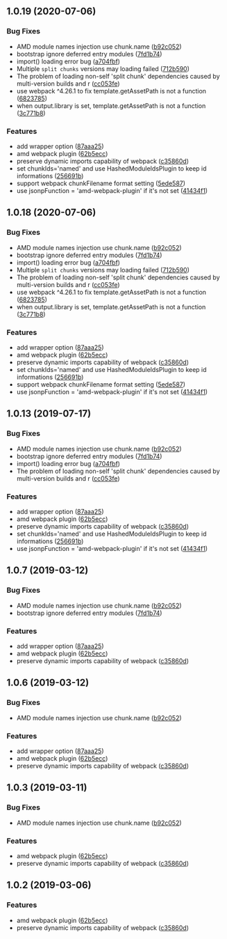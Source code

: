 ## 1.0.19 (2020-07-06)


### Bug Fixes

* AMD module names injection use chunk.name ([b92c052](https://github.com/somewind/amd-webpack-plugin/commit/b92c052))
* bootstrap ignore deferred entry modules ([7fd1b74](https://github.com/somewind/amd-webpack-plugin/commit/7fd1b74))
* import() loading error bug ([a704fbf](https://github.com/somewind/amd-webpack-plugin/commit/a704fbf))
* Multiple `split chunks` versions may loading failed ([712b590](https://github.com/somewind/amd-webpack-plugin/commit/712b590))
* The problem of loading non-self 'split chunk' dependencies caused by multi-version builds and r ([cc053fe](https://github.com/somewind/amd-webpack-plugin/commit/cc053fe))
* use webpack ^4.26.1 to fix template.getAssetPath is not a function ([6823785](https://github.com/somewind/amd-webpack-plugin/commit/6823785))
* when output.library is set, template.getAssetPath is not a function ([3c771b8](https://github.com/somewind/amd-webpack-plugin/commit/3c771b8))


### Features

* add wrapper option ([87aaa25](https://github.com/somewind/amd-webpack-plugin/commit/87aaa25))
* amd webpack plugin ([62b5ecc](https://github.com/somewind/amd-webpack-plugin/commit/62b5ecc))
* preserve dynamic imports capability of webpack ([c35860d](https://github.com/somewind/amd-webpack-plugin/commit/c35860d))
* set chunkIds='named' and use HashedModuleIdsPlugin to keep id informations ([256691b](https://github.com/somewind/amd-webpack-plugin/commit/256691b))
* support webpack chunkFilename format setting ([5ede587](https://github.com/somewind/amd-webpack-plugin/commit/5ede587))
* use jsonpFunction = 'amd-webpack-plugin' if it's not set ([41434f1](https://github.com/somewind/amd-webpack-plugin/commit/41434f1))



## 1.0.18 (2020-07-06)


### Bug Fixes

* AMD module names injection use chunk.name ([b92c052](https://github.com/somewind/amd-webpack-plugin/commit/b92c052))
* bootstrap ignore deferred entry modules ([7fd1b74](https://github.com/somewind/amd-webpack-plugin/commit/7fd1b74))
* import() loading error bug ([a704fbf](https://github.com/somewind/amd-webpack-plugin/commit/a704fbf))
* Multiple `split chunks` versions may loading failed ([712b590](https://github.com/somewind/amd-webpack-plugin/commit/712b590))
* The problem of loading non-self 'split chunk' dependencies caused by multi-version builds and r ([cc053fe](https://github.com/somewind/amd-webpack-plugin/commit/cc053fe))
* use webpack ^4.26.1 to fix template.getAssetPath is not a function ([6823785](https://github.com/somewind/amd-webpack-plugin/commit/6823785))
* when output.library is set, template.getAssetPath is not a function ([3c771b8](https://github.com/somewind/amd-webpack-plugin/commit/3c771b8))


### Features

* add wrapper option ([87aaa25](https://github.com/somewind/amd-webpack-plugin/commit/87aaa25))
* amd webpack plugin ([62b5ecc](https://github.com/somewind/amd-webpack-plugin/commit/62b5ecc))
* preserve dynamic imports capability of webpack ([c35860d](https://github.com/somewind/amd-webpack-plugin/commit/c35860d))
* set chunkIds='named' and use HashedModuleIdsPlugin to keep id informations ([256691b](https://github.com/somewind/amd-webpack-plugin/commit/256691b))
* support webpack chunkFilename format setting ([5ede587](https://github.com/somewind/amd-webpack-plugin/commit/5ede587))
* use jsonpFunction = 'amd-webpack-plugin' if it's not set ([41434f1](https://github.com/somewind/amd-webpack-plugin/commit/41434f1))



## 1.0.13 (2019-07-17)


### Bug Fixes

* AMD module names injection use chunk.name ([b92c052](https://github.com/somewind/amd-webpack-plugin/commit/b92c052))
* bootstrap ignore deferred entry modules ([7fd1b74](https://github.com/somewind/amd-webpack-plugin/commit/7fd1b74))
* import() loading error bug ([a704fbf](https://github.com/somewind/amd-webpack-plugin/commit/a704fbf))
* The problem of loading non-self 'split chunk' dependencies caused by multi-version builds and r ([cc053fe](https://github.com/somewind/amd-webpack-plugin/commit/cc053fe))


### Features

* add wrapper option ([87aaa25](https://github.com/somewind/amd-webpack-plugin/commit/87aaa25))
* amd webpack plugin ([62b5ecc](https://github.com/somewind/amd-webpack-plugin/commit/62b5ecc))
* preserve dynamic imports capability of webpack ([c35860d](https://github.com/somewind/amd-webpack-plugin/commit/c35860d))
* set chunkIds='named' and use HashedModuleIdsPlugin to keep id informations ([256691b](https://github.com/somewind/amd-webpack-plugin/commit/256691b))
* use jsonpFunction = 'amd-webpack-plugin' if it's not set ([41434f1](https://github.com/somewind/amd-webpack-plugin/commit/41434f1))



## 1.0.7 (2019-03-12)


### Bug Fixes

* AMD module names injection use chunk.name ([b92c052](https://github.com/somewind/amd-webpack-plugin/commit/b92c052))
* bootstrap ignore deferred entry modules ([7fd1b74](https://github.com/somewind/amd-webpack-plugin/commit/7fd1b74))


### Features

* add wrapper option ([87aaa25](https://github.com/somewind/amd-webpack-plugin/commit/87aaa25))
* amd webpack plugin ([62b5ecc](https://github.com/somewind/amd-webpack-plugin/commit/62b5ecc))
* preserve dynamic imports capability of webpack ([c35860d](https://github.com/somewind/amd-webpack-plugin/commit/c35860d))



## 1.0.6 (2019-03-12)


### Bug Fixes

* AMD module names injection use chunk.name ([b92c052](https://github.com/somewind/amd-webpack-plugin/commit/b92c052))


### Features

* add wrapper option ([87aaa25](https://github.com/somewind/amd-webpack-plugin/commit/87aaa25))
* amd webpack plugin ([62b5ecc](https://github.com/somewind/amd-webpack-plugin/commit/62b5ecc))
* preserve dynamic imports capability of webpack ([c35860d](https://github.com/somewind/amd-webpack-plugin/commit/c35860d))



## 1.0.3 (2019-03-11)


### Bug Fixes

* AMD module names injection use chunk.name ([b92c052](https://github.com/somewind/amd-webpack-plugin/commit/b92c052))


### Features

* amd webpack plugin ([62b5ecc](https://github.com/somewind/amd-webpack-plugin/commit/62b5ecc))
* preserve dynamic imports capability of webpack ([c35860d](https://github.com/somewind/amd-webpack-plugin/commit/c35860d))



## 1.0.2 (2019-03-06)


### Features

* amd webpack plugin ([62b5ecc](https://github.com/somewind/amd-webpack-plugin/commit/62b5ecc))
* preserve dynamic imports capability of webpack ([c35860d](https://github.com/somewind/amd-webpack-plugin/commit/c35860d))



